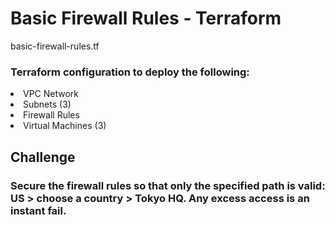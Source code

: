 # Basic Firewall Rules - Terraform
<p>basic-firewall-rules.tf</p>

### Terraform configuration to deploy the following:
<li>VPC Network</li>
<li>Subnets (3)</li>
<li>Firewall Rules</li>
<li>Virtual Machines (3)</li>

## Challenge
### Secure the firewall rules so that only the specified path is valid: US > choose a country > Tokyo HQ. Any excess access is an instant fail.